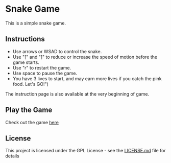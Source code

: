 # Snake Game
This is a simple snake game. 

## Instructions
* Use arrows or WSAD to control the snake.
* Use \"[\" and \"]\" to reduce or increase the speed of motion before the game starts.
* Use \"r\" to restart the game.
* Use space to pause the game. 
* You have 3 lives to start, and may earn more lives if you catch the pink food. Let's GO!")

The instruction page is also available at the very beginning of game. 

## Play the Game
Check out the game [here](https://snake-0711.firebaseapp.com)

## License

This project is licensed under the GPL License - see the [LICENSE.md](LICENSE.md) file for details